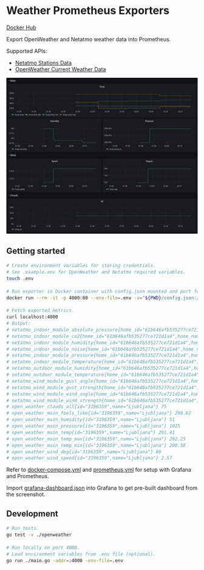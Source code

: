 # Weather Prometheus Exporters

[Docker Hub](https://hub.docker.com/r/ulexxander/weather-prometheus-exporters)

Export OpenWeather and Netatmo weather data into Prometheus.

Supported APIs:

- [Netatmo Stations Data](https://openweathermap.org/current)
- [OpenWeather Current Weather Data](https://dev.netatmo.com/apidocumentation/weather#getstationsdata)

![Grafana Dashboard](./grafana-dashboard.png)

## Getting started

```sh
# Create environment variables for storing credentials.
# See .example.env for OpenWeather and Netatmo required variables.
touch .env

# Run exporter in Docker container with config.json mounted and port forwarded to 4000.
docker run --rm -it -p 4000:80 --env-file=.env -v="${PWD}/config.json:/weather-prometheus-exporters/config.json" ulexxander/weather-prometheus-exporters

# Fetch exported metrics.
curl localhost:4000
# Output:
# netatmo_indoor_module_absolute_pressure{home_id="61b646afb535277ce721d1a4",home_name="My home",id="70:ee:50:80:26:fa",station_name="My home (Indoor)",type="NAMain"} 964.4
# netatmo_indoor_module_co2{home_id="61b646afb535277ce721d1a4",home_name="My home",id="70:ee:50:80:26:fa",station_name="My home (Indoor)",type="NAMain"} 418
# netatmo_indoor_module_humidity{home_id="61b646afb535277ce721d1a4",home_name="My home",id="70:ee:50:80:26:fa",station_name="My home (Indoor)",type="NAMain"} 45
# netatmo_indoor_module_noise{home_id="61b646afb535277ce721d1a4",home_name="My home",id="70:ee:50:80:26:fa",station_name="My home (Indoor)",type="NAMain"} 43
# netatmo_indoor_module_pressure{home_id="61b646afb535277ce721d1a4",home_name="My home",id="70:ee:50:80:26:fa",station_name="My home (Indoor)",type="NAMain"} 1010.8
# netatmo_indoor_module_temperature{home_id="61b646afb535277ce721d1a4",home_name="My home",id="70:ee:50:80:26:fa",station_name="My home (Indoor)",type="NAMain"} 20.7
# netatmo_outdoor_module_humidity{home_id="61b646afb535277ce721d1a4",home_name="My home",id="02:00:00:7f:e6:96",module_name="Zunanji modul",type="NAModule1"} 55
# netatmo_outdoor_module_temperature{home_id="61b646afb535277ce721d1a4",home_name="My home",id="02:00:00:7f:e6:96",module_name="Zunanji modul",type="NAModule1"} 17.4
# netatmo_wind_module_gust_angle{home_id="61b646afb535277ce721d1a4",home_name="My home",id="06:00:00:05:c6:48",module_name="Veternica",type="NAModule2"} 0
# netatmo_wind_module_gust_strength{home_id="61b646afb535277ce721d1a4",home_name="My home",id="06:00:00:05:c6:48",module_name="Veternica",type="NAModule2"} 6
# netatmo_wind_module_wind_angle{home_id="61b646afb535277ce721d1a4",home_name="My home",id="06:00:00:05:c6:48",module_name="Veternica",type="NAModule2"} 296
# netatmo_wind_module_wind_strength{home_id="61b646afb535277ce721d1a4",home_name="My home",id="06:00:00:05:c6:48",module_name="Veternica",type="NAModule2"} 2
# open_weather_clouds_all{id="3196359",name="Ljubljana"} 75
# open_weather_main_feels_like{id="3196359",name="Ljubljana"} 290.62
# open_weather_main_humidity{id="3196359",name="Ljubljana"} 51
# open_weather_main_pressure{id="3196359",name="Ljubljana"} 1015
# open_weather_main_temp{id="3196359",name="Ljubljana"} 291.41
# open_weather_main_temp_max{id="3196359",name="Ljubljana"} 292.25
# open_weather_main_temp_min{id="3196359",name="Ljubljana"} 290.58
# open_weather_wind_deg{id="3196359",name="Ljubljana"} 80
# open_weather_wind_speed{id="3196359",name="Ljubljana"} 2.57
```

Refer to [docker-compose.yml](./docker-compose.yml) and [prometheus.yml](./prometheus.yml) for setup with Grafana and Prometheus.

Import [grafana-dashboard.json](grafana-dashboard.json) into Grafana to get pre-built dashboard from the screenshot.

## Development

```sh
# Run tests.
go test -v ./openweather

# Run locally on port 4000.
# Load environment variables from .env file (optional).
go run ./main.go -addr=:4000 -env-file=.env
```
